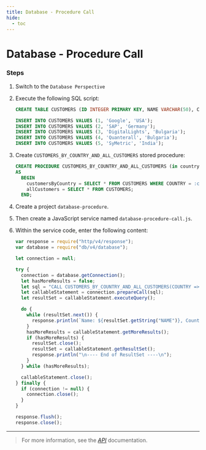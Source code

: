 ```yaml
---
title: Database - Procedure Call
hide:
  - toc
---
```


# Database - Procedure Call

### Steps

1. Switch to the `Database Perspective`
1. Execute the following SQL script:

    ```sql
    CREATE TABLE CUSTOMERS (ID INTEGER PRIMARY KEY, NAME VARCHAR(50), COUNTRY VARCHAR(50));

    INSERT INTO CUSTOMERS VALUES (1, 'Google', 'USA');
    INSERT INTO CUSTOMERS VALUES (2, 'SAP', 'Germany');
    INSERT INTO CUSTOMERS VALUES (3, 'DigitalLights', 'Bulgaria');
    INSERT INTO CUSTOMERS VALUES (4, 'Quanterall', 'Bulgaria');
    INSERT INTO CUSTOMERS VALUES (5, 'SyMetric', 'India');
    ```

1. Create `CUSTOMERS_BY_COUNTRY_AND_ALL_CUSTOMERS` stored procedure:

    ```sql
    CREATE PROCEDURE CUSTOMERS_BY_COUNTRY_AND_ALL_CUSTOMERS (in country varchar(50), out customersByCountry CUSTOMERS, out allCustomers CUSTOMERS)
    AS
      BEGIN
        customersByCountry = SELECT * FROM CUSTOMERS WHERE COUNTRY = :country;
        allCustomers = SELECT * FROM CUSTOMERS;
      END;
    ```

1. Create a project `database-procedure`.
1. Then create a JavaScript service named `database-procedure-call.js`.
1. Within the service code, enter the following content:

    ```javascript
    var response = require("http/v4/response");
    var database = require("db/v4/database");

    let connection = null;

    try {
      connection = database.getConnection();
      let hasMoreResults = false;
      let sql = "CALL CUSTOMERS_BY_COUNTRY_AND_ALL_CUSTOMERS(COUNTRY => 'Bulgaria', customersByCountry => ?, allCustomers => ?)";
      let callableStatement = connection.prepareCall(sql);
      let resultSet = callableStatement.executeQuery();

      do {
        while (resultSet.next()) {
          response.println(`Name: ${resultSet.getString("NAME")}, Country: ${resultSet.getString("COUNTRY")}`);
        }
        hasMoreResults = callableStatement.getMoreResults();
        if (hasMoreResults) {
          resultSet.close();
          resultSet = callableStatement.getResultSet();
          response.println("\n---- End of ResultSet ----\n");
        }
      } while (hasMoreResults);

      callableStatement.close();
    } finally {
      if (connection != null) {
        connection.close();
      }
    }

    response.flush();
    response.close();
    ```

---

> For more information, see the _[API](https://www.dirigible.io/api/database/procedure/)_ documentation.
